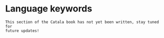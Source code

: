 # Language keywords

~~~admonish danger title="Work in progress"
This section of the Catala book has not yet been written, stay tuned for
future updates!
~~~
